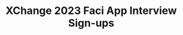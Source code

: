 ---
title: XChange 2023 Faci App Interview Sign-ups
redirect_to: https://calendly.com/godwincalupitan/xchange-2023-facilitator-interviews
redirect_from: 
  - /XChange2023FaciAppInterviewSignUps
  - /xchange2023faciappinterviewsignups
---